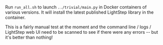 Run `run_all.sh` to launch `../trivial/main.py` in Docker containers of various versions. It will install the latest published LightStep library in the container.

This is a fairly manual test at the moment and the command line / logs / LightStep web UI need to be scanned to see if there were any errors -- but it's better than nothing!
